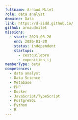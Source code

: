 ```yaml
---
fullname: Arnaud Milet
role: data analyst
domaine: Data
link: https://d-sidd.github.io/
github: arnaudmilet
missions:
  - start: 2023-06-26
    end: 2026-01-30
    status: independent
    startups:
      - cestquilepro
      - exposition-ij
memberType: beta
competences:
  - data analyst
  - Data Science
  - Metabase
  - PHP
  - Docker
  - JavaScript/TypeScript
  - PostgreSQL
  - Python
  - R
---
```

